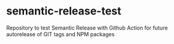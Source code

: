 # semantic-release-test

Repository to test Semantic Release with Github Action for future autorelease of GIT tags and NPM packages